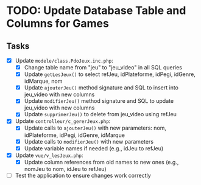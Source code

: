 # TODO: Update Database Table and Columns for Games

## Tasks
- [x] Update `modele/class.PdoJeux.inc.php`:
  - [x] Change table name from "jeu" to "jeu_video" in all SQL queries
  - [x] Update `getLesJeux()` to select refJeu, idPlateforme, idPegi, idGenre, idMarque, nom
  - [x] Update `ajouterJeu()` method signature and SQL to insert into jeu_video with new columns
  - [x] Update `modifierJeu()` method signature and SQL to update jeu_video with new columns
  - [x] Update `supprimerJeu()` to delete from jeu_video using refJeu
- [x] Update `controlleur/c_gererJeux.php`:
  - [x] Update calls to `ajouterJeu()` with new parameters: nom, idPlateforme, idPegi, idGenre, idMarque
  - [x] Update calls to `modifierJeu()` with new parameters
  - [x] Update variable names if needed (e.g., idJeu to refJeu)
- [x] Update `vue/v_lesJeux.php`:
  - [x] Update column references from old names to new ones (e.g., nomJeu to nom, idJeu to refJeu)
- [ ] Test the application to ensure changes work correctly
